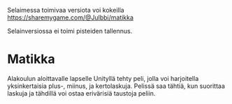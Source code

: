 Selaimessa toimivaa versiota voi kokeilla https://sharemygame.com/@Julbbi/matikka

Selainversiossa ei toimi pisteiden tallennus.

# Matikka
Alakoulun aloittavalle lapselle Unityllä tehty peli, jolla voi harjoitella yksinkertaisia plus-, miinus, ja kertolaskuja. 
Pelissä saa tähtiä, kun suorittaa laskuja ja tähdillä voi ostaa erivärisiä taustoja peliin.
